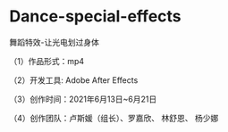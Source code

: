 # Dance-special-effects
舞蹈特效-让光电划过身体

（1）作品形式：mp4

（2）开发工具:  Adobe After Effects

（3）创作时间：2021年6月13日~6月21日

（4）创作团队：卢斯媛（组长）、罗嘉欣、 林舒恩、 杨少娜
